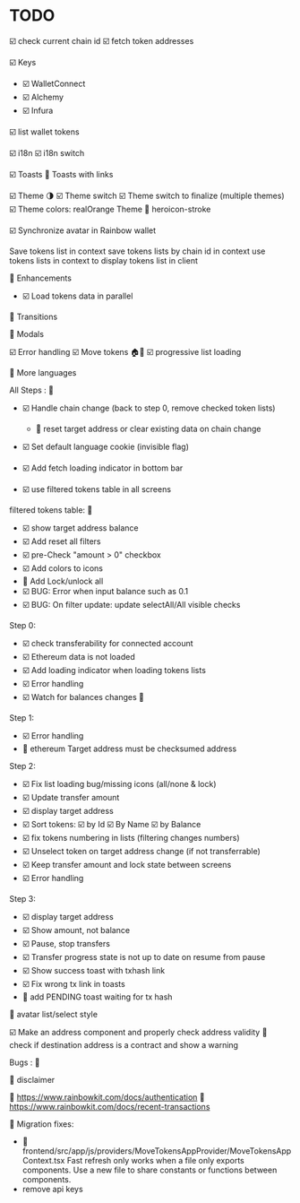 # TODO

☑️ check current chain id
☑️ fetch token addresses

☑️ Keys

- ☑️ WalletConnect
- ☑️ Alchemy
- ☑️ Infura

☑️ list wallet tokens

☑️ i18n
☑️ i18n switch

☑️ Toasts
🚧  Toasts with links

☑️ Theme 🌗
☑️ Theme switch
☑️ Theme switch to finalize (multiple themes)
☑️ Theme colors: realOrange Theme
🚧 heroicon-stroke

☑️ Synchronize avatar in Rainbow wallet

Save tokens list in context
save tokens lists by chain id in context
use tokens lists in context to display tokens list in client

🚧 Enhancements

- ☑️ Load tokens data in parallel

🚧 Transitions

🚧 Modals

☑️ Error handling
☑️ Move tokens 🏠🏡
☑️ progressive list loading

🚧 More languages

All Steps : 🚧

- ☑️ Handle chain change (back to step 0, remove checked token lists)

  - 🚧 reset target address or clear existing data on chain change
- ☑️ Set default language cookie (invisible flag)
- ☑️ Add fetch loading indicator in bottom bar
- ☑️ use filtered tokens table in all screens

filtered tokens table: 🚧

- ☑️ show target address balance
- ☑️ Add reset all filters
- ☑️ pre-Check "amount > 0" checkbox
- ☑️ Add colors to icons
- 🚧 Add Lock/unlock all
- ☑️ BUG: Error when input balance such as 0.1
- ☑️ BUG: On filter update: update selectAll/All visible checks

Step 0:

- ☑️ check transferability for connected account
- ☑️ Ethereum data is not loaded
- ☑️ Add loading indicator when loading tokens lists
- ☑️ Error handling
- ☑️ Watch for balances changes 👀

Step 1:

- ☑️ Error handling
- 🚧 ethereum Target address must be checksumed address

Step 2:

- ☑️ Fix list loading bug/missing icons (all/none & lock)
- ☑️ Update transfer amount
- ☑️ display target address
- ☑️ Sort tokens: ☑️ by Id  ☑️ By Name  ☑️ by Balance
- ☑️ fix tokens numbering in lists (filtering changes numbers)
- ☑️ Unselect token on target address change (if not transferrable)
- ☑️ Keep transfer amount and lock state between screens
- ☑️ Error handling

Step 3:

- ☑️ display target address
- ☑️ Show amount, not balance
- ☑️ Pause, stop transfers
- ☑️ Transfer progress state is not up to date on resume from pause
- ☑️ Show success toast with txhash link
- ☑️ Fix wrong tx link in toasts
- 🚧 add PENDING toast waiting for tx hash

🚧 avatar list/select style

☑️ Make an address component and properly check address validity
🚧 check if destination address is a contract and show a warning

Bugs :
  🐜

🚧 disclaimer

👀 https://www.rainbowkit.com/docs/authentication
👀 https://www.rainbowkit.com/docs/recent-transactions

🚧 Migration fixes:

- 🚧 frontend/src/app/js/providers/MoveTokensAppProvider/MoveTokensAppContext.tsx
      Fast refresh only works when a file only exports components. Use a new file to share constants or functions between components.
- remove api keys
